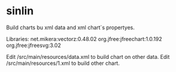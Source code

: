 # sinlin
Build charts bu xml data and  xml chart`s propertyes.

Libraries:
net.mikera:vectorz:0.48.02
org.jfree:jfreechart:1.0.192
org.jfree:jfreesvg:3.02

Edit /src/main/resources/data.xml to build chart on other data.
Edit /src/main/resources/1.xml to build other chart.
